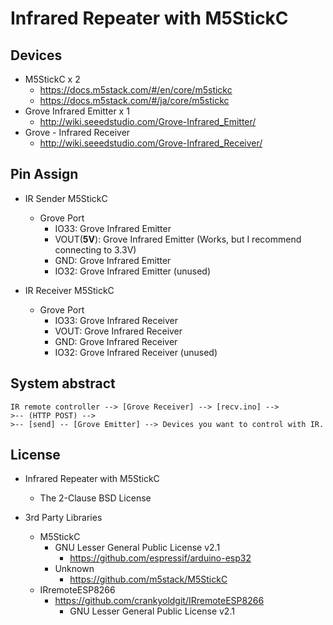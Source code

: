 # Infrared Repeater with M5StickC

## Devices
- M5StickC x 2
  - https://docs.m5stack.com/#/en/core/m5stickc
  - https://docs.m5stack.com/#/ja/core/m5stickc
- Grove Infrared Emitter x 1
  - http://wiki.seeedstudio.com/Grove-Infrared_Emitter/
- Grove - Infrared Receiver
  - http://wiki.seeedstudio.com/Grove-Infrared_Receiver/

## Pin Assign
- IR Sender M5StickC
  - Grove Port
    - IO33: Grove Infrared Emitter
    - VOUT(**5V**): Grove Infrared Emitter (Works, but I recommend connecting to 3.3V)
    - GND: Grove Infrared Emitter
    - IO32: Grove Infrared Emitter (unused)

- IR Receiver M5StickC
  - Grove Port
    - IO33: Grove Infrared Receiver
    - VOUT: Grove Infrared Receiver
    - GND: Grove Infrared Receiver
    - IO32: Grove Infrared Receiver (unused)

## System abstract

```
IR remote controller --> [Grove Receiver] --> [recv.ino] -->
>-- (HTTP POST) -->
>-- [send] -- [Grove Emitter] --> Devices you want to control with IR.
```

## License
- Infrared Repeater with M5StickC
  - The 2-Clause BSD License

- 3rd Party Libraries
  - M5StickC
    - GNU Lesser General Public License v2.1
      - https://github.com/espressif/arduino-esp32
    - Unknown
      - https://github.com/m5stack/M5StickC
  - IRremoteESP8266
    - https://github.com/crankyoldgit/IRremoteESP8266
      - GNU Lesser General Public License v2.1
